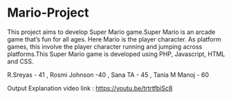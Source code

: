 ﻿# Mario-Project
This project aims to develop Super Mario game.Super Mario is an arcade game that’s fun for
all ages. Here Mario is the player character. As platform games, this involve the player character
running and jumping across platforms.This Super Mario game is developed using PHP, Javascript,
HTML and CSS.

R.Sreyas - 41 ,
Rosmi Johnson -40 ,
Sana TA - 45 ,
Tania M Manoj - 60

Output Explanation video link : https://youtu.be/trtrtfbiSc8

